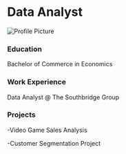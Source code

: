 # Data Analyst

![Profile Picture](https://github.com/user-attachments/assets/73a9df02-b290-453f-94cf-89ee113062e4)

### Education
Bachelor of Commerce in Economics

### Work Experience
Data Analyst @ The Southbridge Group

### Projects 
-Video Game Sales Analysis

-Customer Segmentation Project
